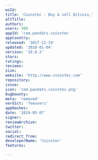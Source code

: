 ```yaml
---
wsId: 
title: 'Coinstec - Buy & sell Bitcoin,'
altTitle: 
authors: 
users: 500
appId: 'com.pandats.coinstec'
appCountry: 
released: '2017-12-24'
updated: '2018-01-04'
version: '10.0.2'
stars: 
ratings: 
reviews: 
size: 
website: 'http://www.coinstec.com'
repository: 
issue: 
icon: 'com.pandats.coinstec.png'
bugbounty: 
meta: 'removed'
verdict: 'fewusers'
appHashes: 
date: '2024-05-07'
signer: 
reviewArchive: 
twitter: 
social: 
redirect_from: 
developerName: 'Coinstec'
features: 

---
```


